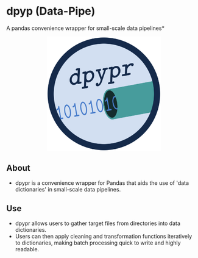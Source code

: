 # **dpyp (Data-Pipe)**
A pandas convenience wrapper for small-scale data pipelines*

<p align = "center">
  <img src = "logo/dpypr_logo.png" alt = "image" width = "300" height = "300">
</p>

## About
- dpypr is a convenience wrapper for Pandas that aids the use of 'data 
dictionaries' in small-scale data pipelines.

## Use
- dpypr allows users to gather target files from directories into data dictionaries.
- Users can then apply cleaning and transformation functions iteratively to dictionaries, making batch processing quick to write and highly readable.
